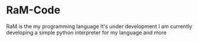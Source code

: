 # RaM-Code
RaM is the my programming language It's under development
I am currently developing a simple python interpreter for my language and more

